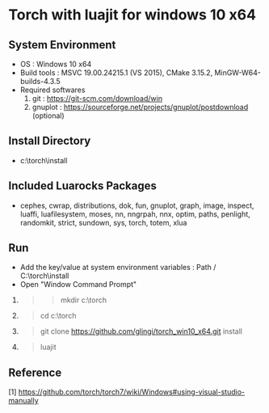 # Torch with luajit for windows 10 x64

## System Environment
- OS : Windows 10 x64
- Build tools : MSVC 19.00.24215.1 (VS 2015), CMake 3.15.2, MinGW-W64-builds-4.3.5
- Required softwares 
  1. git : https://git-scm.com/download/win
  2. gnuplot : https://sourceforge.net/projects/gnuplot/postdownload (optional)

## Install Directory
- c:\torch\install

## Included Luarocks Packages
- cephes, cwrap, distributions, dok, fun, gnuplot, graph, image, inspect, luaffi, luafilesystem, moses, nn, nngrpah, nnx, optim, paths, penlight, randomkit, strict, sundown, sys, torch, totem, xlua 

## Run
- Add the key/value at system environment variables :  Path  /   C:\torch\install
- Open "Window Command Prompt"
 1. >> mkdir c:\torch
 2. > cd c:\torch
 3. > git clone https://github.com/glingi/torch_win10_x64.git install
 4. > luajit

## Reference
[1] https://github.com/torch/torch7/wiki/Windows#using-visual-studio-manually

